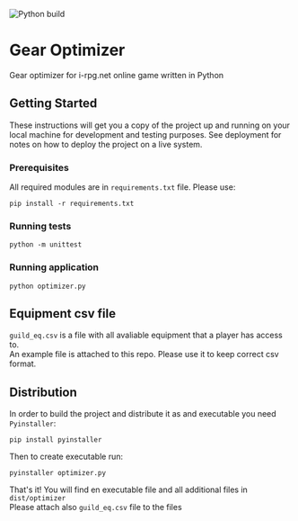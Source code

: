 ![Python build](https://github.com/jacaczap/gear-optimizer/workflows/Python%20build/badge.svg)

# Gear Optimizer

Gear optimizer for i-rpg.net online game written in Python

## Getting Started

These instructions will get you a copy of the project up and running on your local machine for development and testing purposes. See deployment for notes on how to deploy the project on a live system.

### Prerequisites

All required modules are in `requirements.txt` file. Please use:

```
pip install -r requirements.txt
```

### Running tests

```
python -m unittest
```

### Running application

```
python optimizer.py
```

## Equipment csv file

`guild_eq.csv` is a file with all avaliable equipment that a player has access to.  
An example file is attached to this repo. Please use it to keep correct csv format. 

## Distribution

In order to build the project and distribute it as and executable you need `Pyinstaller`:

```
pip install pyinstaller
```

Then to create executable run:

```
pyinstaller optimizer.py
```

That's it! You will find en executable file and all additional files in `dist/optimizer`  
Please attach also `guild_eq.csv` file to the files